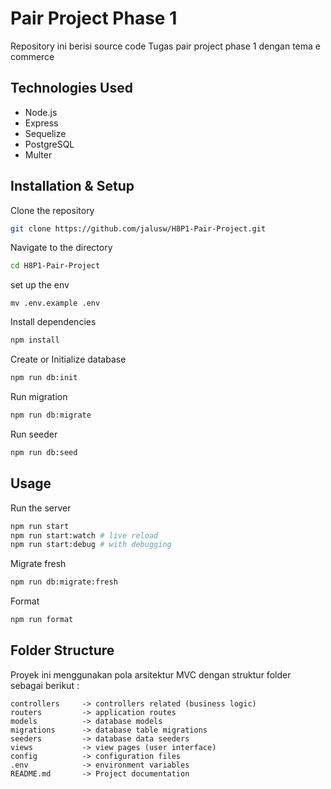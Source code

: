 # Pair Project Phase 1

Repository ini berisi source code Tugas pair project phase 1 dengan tema e commerce

## Technologies Used

- Node.js
- Express
- Sequelize
- PostgreSQL
- Multer

## Installation & Setup

Clone the repository

```bash
git clone https://github.com/jalusw/H8P1-Pair-Project.git
```

Navigate to the directory

```bash
cd H8P1-Pair-Project
```

set up the env

```
mv .env.example .env
```

Install dependencies

```bash
npm install
```

Create or Initialize database

```bash
npm run db:init
```

Run migration

```bash
npm run db:migrate
```

Run seeder

```bash
npm run db:seed
```

## Usage

Run the server

```bash
npm run start
npm run start:watch # live reload
npm run start:debug # with debugging
```

Migrate fresh

```bash
npm run db:migrate:fresh
```

Format

```bash
npm run format
```

## Folder Structure

Proyek ini menggunakan pola arsitektur MVC dengan struktur folder sebagai
berikut :

```
controllers     -> controllers related (business logic)
routers         -> application routes
models          -> database models
migrations      -> database table migrations
seeders         -> database data seeders
views           -> view pages (user interface)
config          -> configuration files
.env            -> environment variables
README.md       -> Project documentation
```
